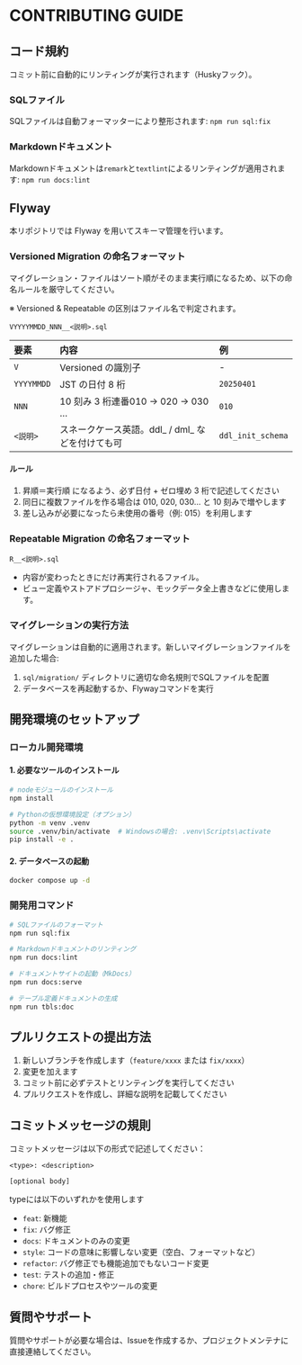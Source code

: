 # CONTRIBUTING GUIDE

## コード規約

コミット前に自動的にリンティングが実行されます（Huskyフック）。

### SQLファイル

SQLファイルは自動フォーマッターにより整形されます: `npm run sql:fix`

### Markdownドキュメント

Markdownドキュメントは`remark`と`textlint`によるリンティングが適用されます: `npm run docs:lint`

## Flyway

本リポジトリでは Flyway を用いてスキーマ管理を行います。

### Versioned Migration の命名フォーマット

マイグレーション・ファイルはソート順がそのまま実行順になるため、以下の命名ルールを厳守してください。

※ Versioned & Repeatable の区別はファイル名で判定されます。

`VYYYYMMDD_NNN__<説明>.sql`

| 要素         | 内容                               | 例                 |
| :--------- | :------------------------------- | :---------------- |
| `V`        | Versioned の識別子                   | -                 |
| `YYYYMMDD` | JST の日付 8 桁                      | `20250401`        |
| `NNN`      | 10 刻み 3 桁連番010 → 020 → 030 …     | `010`             |
| `<説明>`     | スネークケース英語。ddl\_ / dml\_ などを付けても可 | `ddl_init_schema` |

#### ルール

1. 昇順＝実行順 になるよう、必ず日付 + ゼロ埋め 3 桁で記述してください
2. 同日に複数ファイルを作る場合は 010, 020, 030… と 10 刻みで増やします
3. 差し込みが必要になったら未使用の番号（例: 015）を利用します

### Repeatable Migration の命名フォーマット

`R__<説明>.sql`

- 内容が変わったときにだけ再実行されるファイル。
- ビュー定義やストアドプロシージャ、モックデータ全上書きなどに使用します。

### マイグレーションの実行方法

マイグレーションは自動的に適用されます。新しいマイグレーションファイルを追加した場合:

1. `sql/migration/` ディレクトリに適切な命名規則でSQLファイルを配置
2. データベースを再起動するか、Flywayコマンドを実行

## 開発環境のセットアップ

### ローカル開発環境

#### 1. 必要なツールのインストール

```bash
# nodeモジュールのインストール
npm install

# Pythonの仮想環境設定（オプション）
python -m venv .venv
source .venv/bin/activate  # Windowsの場合: .venv\Scripts\activate
pip install -e .
```

#### 2. データベースの起動

```bash
docker compose up -d
```

### 開発用コマンド

```bash
# SQLファイルのフォーマット
npm run sql:fix

# Markdownドキュメントのリンティング
npm run docs:lint

# ドキュメントサイトの起動（MkDocs）
npm run docs:serve

# テーブル定義ドキュメントの生成
npm run tbls:doc
```

## プルリクエストの提出方法

1. 新しいブランチを作成します（`feature/xxxx` または `fix/xxxx`）
2. 変更を加えます
3. コミット前に必ずテストとリンティングを実行してください
4. プルリクエストを作成し、詳細な説明を記載してください

## コミットメッセージの規則

コミットメッセージは以下の形式で記述してください：

```text
<type>: <description>

[optional body]
```

typeには以下のいずれかを使用します

- `feat`: 新機能
- `fix`: バグ修正
- `docs`: ドキュメントのみの変更
- `style`: コードの意味に影響しない変更（空白、フォーマットなど）
- `refactor`: バグ修正でも機能追加でもないコード変更
- `test`: テストの追加・修正
- `chore`: ビルドプロセスやツールの変更

## 質問やサポート

質問やサポートが必要な場合は、Issueを作成するか、プロジェクトメンテナに直接連絡してください。
